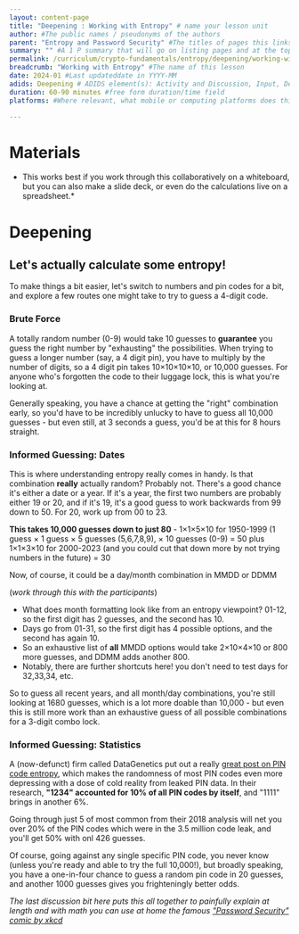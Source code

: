 ```yaml
---
layout: content-page
title: "Deepening : Working with Entropy" # name your lesson unit
author: #The public names / pseudonyms of the authors
parent: "Entropy and Password Security" #The titles of pages this links from
summary: "" #A 1 P summary that will go on listing pages and at the top of this page
permalink: /curriculum/crypto-fundamentals/entropy/deepening/working-with-entropy/ #The full URL of this, for its primary parent page, e.g. /curriculum/safer-browsing/anonymity-and-circumvention/activity-discussion/offline-circumvention/
breadcrumb: "Working with Entropy" #The name of this lesson
date: 2024-01 #Last updateddate in YYYY-MM
adids: Deepening # ADIDS element(s): Activity and Discussion, Input, Deepening, Synthesis
duration: 60-90 minutes #free form duration/time field
platforms: #Where relevant, what mobile or computing platforms does this apply to: Linux, Mac OS, Windows, Android, iOS

---
```



# Materials 

- This works best if you work through this collaboratively on a whiteboard, but you can also make a slide deck, or even do the calculations live on a spreadsheet.*

# Deepening


## Let's actually calculate some entropy!

To make things a bit easier, let's switch to numbers and pin codes for a bit, and explore a few routes one might take to try to guess a 4-digit code.

### Brute Force

A totally random number (0-9) would take 10 guesses to **guarantee** you guess the right number by "exhausting" the possibilities. When trying to guess a longer number (say, a 4 digit pin), you have to multiply by the number of digits, so a 4 digit pin takes 10×10×10×10, or 10,000 guesses.  For anyone who's forgotten the code to their luggage lock, this is what you're looking at.

Generally speaking, you have a chance at getting the "right" combination early, so you'd have to be incredibly unlucky to have to guess all 10,000 guesses - but even still, at 3 seconds a guess, you'd be at this for 8 hours straight.

### Informed Guessing: Dates

This is where understanding entropy really comes in handy.  Is that combination **really** actually random? Probably not. There's a good chance it's either a date or a year.  If it's a year, the first two numbers are probably either 19 or 20, and if it's 19, it's a good guess to work backwards from 99 down to 50. For 20, work up from 00 to 23. 

**This takes 10,000 guesses down to just 80** - 1×1×5×10 for 1950-1999 (1 guess × 1 guess × 5 guesses (5,6,7,8,9), × 10 guesses (0-9) = 50
plus 1×1×3×10 for 2000-2023 (and you could cut that down more by not trying numbers in the future) = 30

Now, of course, it could be a day/month combination in MMDD or DDMM

(*work through this with the participants*)

* What does month formatting look like from an entropy viewpoint? 01-12, so the first digit has 2 guesses, and the second has 10.
* Days go from 01-31, so the first digit has 4 possible options, and the second has again 10.
* So an exhaustive list of **all** MMDD options would take 2×10×4×10 or 800 more guesses, and DDMM adds another 800.
* Notably, there are further shortcuts here! you don't need to test days for 32,33,34, etc. 

So to guess all recent years, and all month/day combinations, you're still looking at 1680 guesses, which is a lot more doable than 10,000 - but even this is still more work than an exhaustive guess of all possible combinations for a 3-digit combo lock.

### Informed Guessing: Statistics

A (now-defunct) firm called DataGenetics put out a really [great post on PIN code entropy](https://web.archive.org/web/20180803052302/https://www.datagenetics.com/blog/september32012/), which makes the randomness of most PIN codes even more depressing with a dose of cold reality from leaked PIN data.  In their research, **"1234" accounted for 10% of all PIN codes by itself**, and "1111" brings in another 6%. 

Going through just 5 of most common from their 2018 analysis will net you over 20% of the PIN codes which were in the 3.5 million code leak, and you'll get 50% with onl 426 guesses.

Of course, going against any single specific PIN code, you never know (unless you're ready and able to try the full 10,000!), but broadly speaking, you have a one-in-four chance to guess a random pin code in 20 guesses, and another 1000 guesses gives you frighteningly better odds.

*The last discussion bit here puts this all together to painfully explain at length and with math you can use at home the famous ["Password Security" comic by xkcd](https://xkcd.com/936/)*

